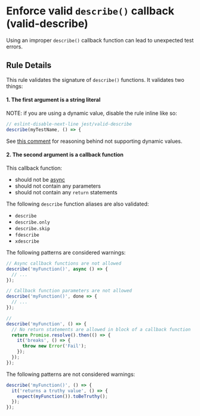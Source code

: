 # Enforce valid `describe()` callback (valid-describe)

Using an improper `describe()` callback function can lead to unexpected test
errors.

## Rule Details

This rule validates the signature of `describe()` functions. It validates two
things:

#### 1. The first argument is a string literal

NOTE: if you are using a dynamic value, disable the rule inline like so:

```js
// eslint-disable-next-line jest/valid-describe
describe(myTestName, () => {
```

See
[this comment](https://github.com/jest-community/eslint-plugin-jest/pull/253#issuecomment-491371038)
for reasoning behind not supporting dynamic values.

#### 2. The second argument is a callback function

This callback function:

- should not be
  [async](https://developer.mozilla.org/en-US/docs/Web/JavaScript/Reference/Statements/async_function)
- should not contain any parameters
- should not contain any `return` statements

The following `describe` function aliases are also validated:

- `describe`
- `describe.only`
- `describe.skip`
- `fdescribe`
- `xdescribe`

The following patterns are considered warnings:

```js
// Async callback functions are not allowed
describe('myFunction()', async () => {
  // ...
});

// Callback function parameters are not allowed
describe('myFunction()', done => {
  // ...
});

//
describe('myFunction', () => {
  // No return statements are allowed in block of a callback function
  return Promise.resolve().then(() => {
    it('breaks', () => {
      throw new Error('Fail');
    });
  });
});
```

The following patterns are not considered warnings:

```js
describe('myFunction()', () => {
  it('returns a truthy value', () => {
    expect(myFunction()).toBeTruthy();
  });
});
```
